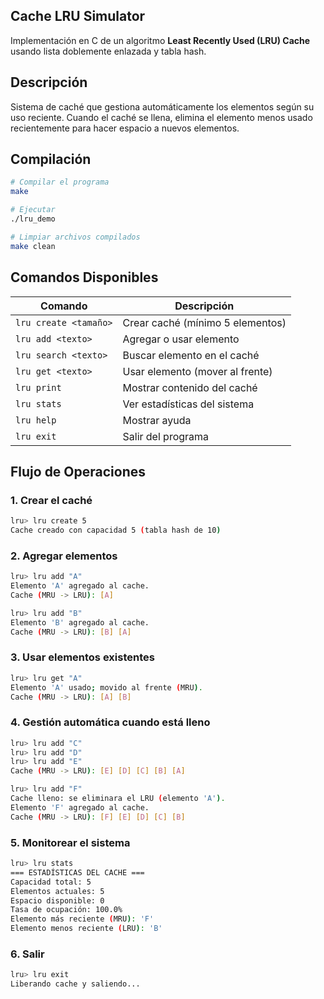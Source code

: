 
## Cache LRU Simulator

Implementación en C de un algoritmo **Least Recently Used (LRU) Cache** usando lista doblemente enlazada y tabla hash.

## Descripción

Sistema de caché que gestiona automáticamente los elementos según su uso reciente. Cuando el caché se llena, elimina el elemento menos usado recientemente para hacer espacio a nuevos elementos.

## Compilación

```bash
# Compilar el programa
make

# Ejecutar
./lru_demo

# Limpiar archivos compilados
make clean
```

## Comandos Disponibles

| Comando | Descripción |
|---------|-------------|
| `lru create <tamaño>` | Crear caché (mínimo 5 elementos) |
| `lru add <texto>` | Agregar o usar elemento |
| `lru search <texto>` | Buscar elemento en el caché |
| `lru get <texto>` | Usar elemento (mover al frente) |
| `lru print` | Mostrar contenido del caché |
| `lru stats` | Ver estadísticas del sistema |
| `lru help` | Mostrar ayuda |
| `lru exit` | Salir del programa |

## Flujo de Operaciones

### 1. Crear el caché
```bash
lru> lru create 5
Cache creado con capacidad 5 (tabla hash de 10)
```

### 2. Agregar elementos
```bash
lru> lru add "A"
Elemento 'A' agregado al cache.
Cache (MRU -> LRU): [A] 

lru> lru add "B"
Elemento 'B' agregado al cache.
Cache (MRU -> LRU): [B] [A] 
```

### 3. Usar elementos existentes
```bash
lru> lru get "A"
Elemento 'A' usado; movido al frente (MRU).
Cache (MRU -> LRU): [A] [B] 
```

### 4. Gestión automática cuando está lleno
```bash
lru> lru add "C"
lru> lru add "D" 
lru> lru add "E"
Cache (MRU -> LRU): [E] [D] [C] [B] [A] 

lru> lru add "F"
Cache lleno: se eliminara el LRU (elemento 'A').
Elemento 'F' agregado al cache.
Cache (MRU -> LRU): [F] [E] [D] [C] [B] 
```

### 5. Monitorear el sistema
```bash
lru> lru stats
=== ESTADÍSTICAS DEL CACHE ===
Capacidad total: 5
Elementos actuales: 5
Espacio disponible: 0
Tasa de ocupación: 100.0%
Elemento más reciente (MRU): 'F'
Elemento menos reciente (LRU): 'B'
```

### 6. Salir
```bash
lru> lru exit
Liberando cache y saliendo...
```
